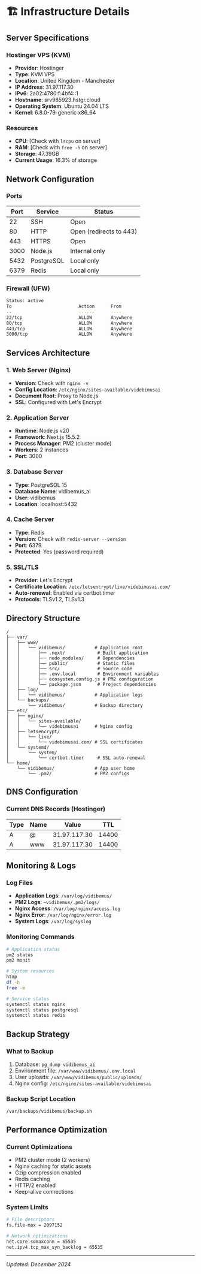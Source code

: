 # 🏗️ Infrastructure Details

## Server Specifications

### Hostinger VPS (KVM)
- **Provider**: Hostinger
- **Type**: KVM VPS
- **Location**: United Kingdom - Manchester
- **IP Address**: 31.97.117.30
- **IPv6**: 2a02:4780:f:4bf4::1
- **Hostname**: srv985923.hstgr.cloud
- **Operating System**: Ubuntu 24.04 LTS
- **Kernel**: 6.8.0-79-generic x86_64

### Resources
- **CPU**: [Check with `lscpu` on server]
- **RAM**: [Check with `free -h` on server]
- **Storage**: 47.39GB
- **Current Usage**: 16.3% of storage

## Network Configuration

### Ports
| Port | Service | Status |
|------|---------|--------|
| 22   | SSH     | Open   |
| 80   | HTTP    | Open (redirects to 443) |
| 443  | HTTPS   | Open   |
| 3000 | Node.js | Internal only |
| 5432 | PostgreSQL | Local only |
| 6379 | Redis   | Local only |

### Firewall (UFW)
```bash
Status: active
To                         Action      From
--                         ------      ----
22/tcp                     ALLOW       Anywhere
80/tcp                     ALLOW       Anywhere
443/tcp                    ALLOW       Anywhere
3000/tcp                   ALLOW       Anywhere
```

## Services Architecture

### 1. Web Server (Nginx)
- **Version**: Check with `nginx -v`
- **Config Location**: `/etc/nginx/sites-available/videbimusai`
- **Document Root**: Proxy to Node.js
- **SSL**: Configured with Let's Encrypt

### 2. Application Server
- **Runtime**: Node.js v20
- **Framework**: Next.js 15.5.2
- **Process Manager**: PM2 (cluster mode)
- **Workers**: 2 instances
- **Port**: 3000

### 3. Database Server
- **Type**: PostgreSQL 15
- **Database Name**: vidibemus_ai
- **User**: vidibemus
- **Location**: localhost:5432

### 4. Cache Server
- **Type**: Redis
- **Version**: Check with `redis-server --version`
- **Port**: 6379
- **Protected**: Yes (password required)

### 5. SSL/TLS
- **Provider**: Let's Encrypt
- **Certificate Location**: `/etc/letsencrypt/live/videbimusai.com/`
- **Auto-renewal**: Enabled via certbot.timer
- **Protocols**: TLSv1.2, TLSv1.3

## Directory Structure

```
/
├── var/
│   ├── www/
│   │   └── vidibemus/           # Application root
│   │       ├── .next/            # Built application
│   │       ├── node_modules/     # Dependencies
│   │       ├── public/           # Static files
│   │       ├── src/              # Source code
│   │       ├── .env.local        # Environment variables
│   │       ├── ecosystem.config.js # PM2 configuration
│   │       └── package.json      # Project dependencies
│   ├── log/
│   │   └── vidibemus/           # Application logs
│   └── backups/
│       └── vidibemus/           # Backup directory
├── etc/
│   ├── nginx/
│   │   └── sites-available/
│   │       └── videbimusai      # Nginx config
│   ├── letsencrypt/
│   │   └── live/
│   │       └── videbimusai.com/ # SSL certificates
│   └── systemd/
│       └── system/
│           └── certbot.timer     # SSL auto-renewal
└── home/
    └── vidibemus/               # App user home
        └── .pm2/                # PM2 configs
```

## DNS Configuration

### Current DNS Records (Hostinger)
| Type | Name | Value | TTL |
|------|------|-------|-----|
| A    | @    | 31.97.117.30 | 14400 |
| A    | www  | 31.97.117.30 | 14400 |

## Monitoring & Logs

### Log Files
- **Application Logs**: `/var/log/vidibemus/`
- **PM2 Logs**: `~vidibemus/.pm2/logs/`
- **Nginx Access**: `/var/log/nginx/access.log`
- **Nginx Error**: `/var/log/nginx/error.log`
- **System Logs**: `/var/log/syslog`

### Monitoring Commands
```bash
# Application status
pm2 status
pm2 monit

# System resources
htop
df -h
free -m

# Service status
systemctl status nginx
systemctl status postgresql
systemctl status redis
```

## Backup Strategy

### What to Backup
1. Database: `pg_dump vidibemus_ai`
2. Environment file: `/var/www/vidibemus/.env.local`
3. User uploads: `/var/www/vidibemus/public/uploads/`
4. Nginx config: `/etc/nginx/sites-available/videbimusai`

### Backup Script Location
`/var/backups/vidibemus/backup.sh`

## Performance Optimization

### Current Optimizations
- PM2 cluster mode (2 workers)
- Nginx caching for static assets
- Gzip compression enabled
- Redis caching
- HTTP/2 enabled
- Keep-alive connections

### System Limits
```bash
# File descriptors
fs.file-max = 2097152

# Network optimizations
net.core.somaxconn = 65535
net.ipv4.tcp_max_syn_backlog = 65535
```

---
*Updated: December 2024*